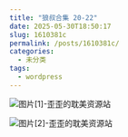 ```yaml
---
title: "狼叔合集 20-22"
date: 2025-05-30T18:50:17
slug: 1610381c
permalink: /posts/1610381c/
categories:
  - 未分类
tags:
  - wordpress
---
```


![图片[1]-歪歪的耽美资源站](/images/wp/1610381c-ac6a53db.jpg)

![图片[2]-歪歪的耽美资源站](/images/wp/1610381c-04f84273.jpg)
